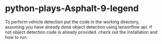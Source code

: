# python-plays-Asphalt-9-legend 


To perform vehicle detection put the code in the working directory, assuming you have already done object detection using tensorflow api. if not object detection code is already provided. check out the installation and how to run.



